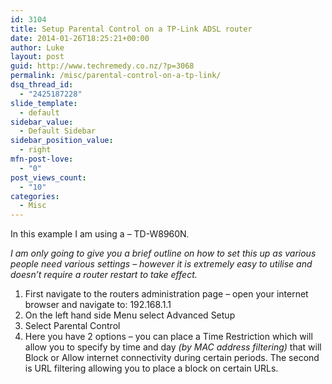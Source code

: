 ```yaml
---
id: 3104
title: Setup Parental Control on a TP-Link ADSL router
date: 2014-01-26T18:25:21+00:00
author: Luke
layout: post
guid: http://www.techremedy.co.nz/?p=3068
permalink: /misc/parental-control-on-a-tp-link/
dsq_thread_id:
  - "2425187228"
slide_template:
  - default
sidebar_value:
  - Default Sidebar
sidebar_position_value:
  - right
mfn-post-love:
  - "0"
post_views_count:
  - "10"
categories:
  - Misc
---
```

In this example I am using a &#8211; TD-W8960N<span style="color: black;font-family: Arial;font-size: 9pt;background-color: #fafafa">.</span>
  
_I am only going to give you a brief outline on how to set this up as various people need various settings – however it is extremely easy to utilise and doesn&#8217;t require a router restart to take effect._<span style="color: black;font-family: Arial;font-size: 9pt;background-color: #fafafa"><br /> </span>

  1. First navigate to the routers administration page – open your internet browser and navigate to: 192.168.1.1
  2. On the left hand side Menu select Advanced Setup
  3. Select Parental Control
  4. Here you have 2 options – you can place a Time Restriction which will allow you to specify by time and day _(by MAC address filtering)_ that will Block or Allow internet connectivity during certain periods. The second is URL filtering allowing you to place a block on certain URLs.

&nbsp;